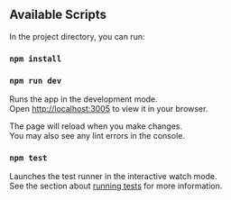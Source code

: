 ## Available Scripts

In the project directory, you can run:

### `npm install`

### `npm run dev`

Runs the app in the development mode.\
Open [http://localhost:3005](http://localhost:3000) to view it in your browser.

The page will reload when you make changes.\
You may also see any lint errors in the console.

### `npm test`

Launches the test runner in the interactive watch mode.\
See the section about [running tests](https://facebook.github.io/create-react-app/docs/running-tests) for more information.